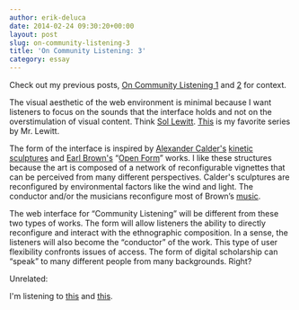 ```yaml
---
author: erik-deluca
date: 2014-02-24 09:30:20+00:00
layout: post
slug: on-community-listening-3
title: 'On Community Listening: 3'
category: essay
---
```


Check out my previous posts, [On Community Listening 1](https://scholarslab.org/grad-student-research/on-community-listening-2/) and [2](https://scholarslab.org/grad-student-research/on-community-listening-2/) for context.

The visual aesthetic of the web environment is minimal because I want listeners to focus on the sounds that the interface holds and not on the overstimulation of visual content. Think [Sol Lewitt](http://en.wikipedia.org/wiki/Sol_LeWitt). [This](http://www.massmoca.org/lewitt/grid.php) is my favorite series by Mr. Lewitt.

The form of the interface is inspired by [Alexander Calder's](http://en.wikipedia.org/wiki/Alexander_Calder) [kinetic sculptures](http://en.wikipedia.org/wiki/Mobile_%28sculpture%29) and [Earl Brown's](http://en.wikipedia.org/wiki/Earle_Brown) “[Open Form](http://en.wikipedia.org/wiki/Open_Form)” works. I like these structures because the art is composed of a network of reconfigurable vignettes that can be perceived from many different perspectives. Calder's sculptures are reconfigured by environmental factors like the wind and light. The conductor and/or the musicians reconfigure most of Brown’s [music](http://www.youtube.com/watch?v=vCSK5FiBNAA).

The web interface for “Community Listening” will be different from these two types of works. The form will allow listeners the ability to directly reconfigure and interact with the ethnographic composition. In a sense, the listeners will also become the “conductor” of the work. This type of user flexibility confronts issues of access. The form of digital scholarship can “speak” to many different people from many backgrounds. Right?

Unrelated:

I'm listening to [this](http://www.youtube.com/watch?v=KhOsOb_iBOs) and [this](http://www.youtube.com/watch?v=13WGthWZink&feature=kp).
